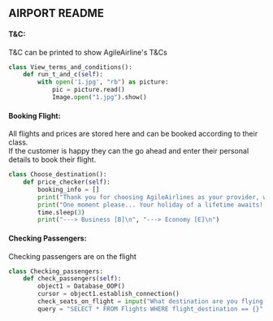 ## AIRPORT README

#### T&C:  
T&C can be printed to show AgileAirline's T&Cs

```python
class View_terms_and_conditions():
    def run_t_and_c(self):
        with open('1.jpg', "rb") as picture:
            pic = picture.read()
            Image.open("1.jpg").show()
```
#### Booking Flight:  
All flights and prices are stored here and can be booked according to their class.  
If the customer is happy they can the go ahead and enter their personal details to book their flight.  
```python
class Choose_destination():
    def price_checker(self):
        booking_info = []
        print("Thank you for choosing AgileAirlines as your provider, we will now tak you to the flight interface: ")
        print("One moment please... Your holiday of a lifetime awaits!!")
        time.sleep(3)
        print("---> Business [B]\n", "---> Economy [E]\n")
```
#### Checking Passengers:  
Checking passengers are on the flight 
 
```python
class Checking_passengers:
    def check_passengers(self):
        object1 = Database_OOP()
        cursor = object1.establish_connection()
        check_seats_on_flight = input("What destination are you flying to? ")
        query = "SELECT * FROM Flights WHERE flight_destination == {}".format(check_seats_on_flight)
```
